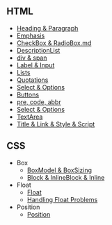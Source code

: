 ## HTML 
- <a href="HTML/Heading & Paragraph.md">Heading & Paragraph</a>
- <a href="HTML/Emphasis.md">Emphasis</a>
- <a href="HTML/ChekcBox & RadioBox.md">CheckBox & RadioBox.md</a>
- <a href="HTML/DescriptionList.md">DescriptionList</a>
- <a href="HTML/div & span.md">div & span</a>
- <a href="HTML/Label & Input.md">Label & Input</a>
- <a href="HTML/Lists.md">Lists</a>
- <a href="HTML/Qutations.md">Quotations</a>
- <a href="HTML/Select & Options.md">Select & Options</a>
- <a href="HTML/Buttons.md">Buttons</a>
- <a href="HTML/pre, code, abbr.md">pre, code, abbr</a>
- <a href="HTML/Select & Options.md">Select & Options</a>
- <a href="HTML/TextArea.md">TextArea</a>
- <a href="HTML/Title & Link & Style & Script.md">Title & Link & Style & Script</a>

## CSS
- Box
  - <a href="CSS/BoxModel & BoxSizing.md">BoxModel & BoxSizing</a>
  - <a href="CSS/Block & InlineBlock & Inline.md">Block & InlineBlock & Inline</a>
- Float 
  - <a href="CSS/Float.md">Float</a>
  - <a href="CSS/Handling Float Problems.md">Handling Float Problems</a>
- Position
  - <a href="CSS/Position.md">Position</a>
